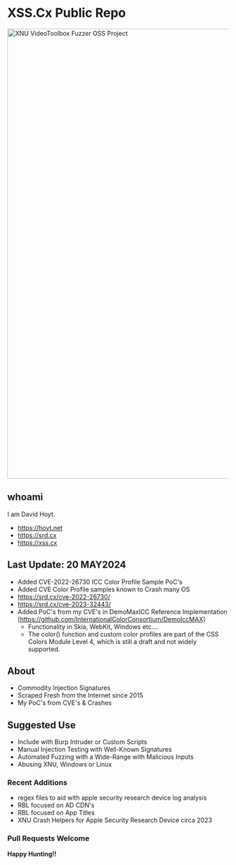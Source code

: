 # XSS.Cx Public Repo
<img src="https://xss.cx/2024/05/20/img/xnu-videotoolbox-fuzzer-objective-c-code-project-example.webp" alt="XNU VideoToolbox Fuzzer OSS Project" style="height:1024px; width:1024px;"/>

## whoami
I am David Hoyt.
  - https://hoyt.net
  - https://srd.cx
  - https://xss.cx
    
## Last Update: 20 MAY2024
- Added CVE-2022-26730 ICC Color Profile Sample PoC's
- Added CVE Color Profile samples known to Crash many OS 
- https://srd.cx/cve-2022-26730/
- https://srd.cx/cve-2023-32443/
- Added PoC's from my CVE's in DemoMaxICC Reference Implementation [https://github.com/InternationalColorConsortium/DemoIccMAX]
  - Functionality in Skia, WebKit, Windows etc....
  - The color() function and custom color profiles are part of the CSS Colors Module Level 4, which is still a draft and not widely supported.

## About
- Commodity Injection Signatures
- Scraped Fresh from the Internet since 2015
- My PoC's from CVE's & Crashes 

## Suggested Use 
- Include with Burp Intruder or Custom Scripts
- Manual Injection Testing with Well-Known Signatures
- Automated Fuzzing with a Wide-Range with Malicious Inputs
- Abusing XNU, Windows or Linux   

### Recent Additions
- regex files to aid with apple security research device log analysis
- RBL focused on AD CDN's
- RBL focused on App Titles 
- XNU Crash Helpers for Apple Security Research Device circa 2023

### Pull Requests Welcome

__Happy Hunting!!__
